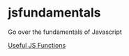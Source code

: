 # jsfundamentals
Go over the fundamentals of Javascript

[Useful JS Functions](https://vegibit.com/most-useful-javascript-array-functions/)
